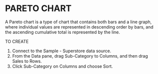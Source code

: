 # PARETO CHART
A Pareto chart is a type of chart that contains both bars and a line graph, where individual values are represented in descending order by bars, and the ascending cumulative total is represented by the line. 

TO CREATE

1. Connect to the Sample - Superstore data source.
2. From the Data pane, drag Sub-Category to Columns, and then drag Sales to Rows.
3. Click Sub-Category on Columns and choose Sort.
